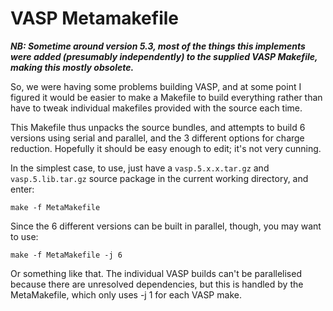 VASP Metamakefile
=================

***NB: Sometime around version 5.3, most of the things this implements were added (presumably independently) to the supplied VASP Makefile, making this mostly obsolete.***

So, we were having some problems building VASP, and at some point I figured it would be easier to make a Makefile to build everything rather than have to tweak individual makefiles provided with the source each time.

This Makefile thus unpacks the source bundles, and attempts to build 6 versions using serial and parallel, and the 3 different options for charge reduction. Hopefully it should be easy enough to edit; it's not very cunning.

In the simplest case, to use, just have a `vasp.5.x.x.tar.gz` and `vasp.5.lib.tar.gz` source package in the current working directory, and enter:

    make -f MetaMakefile

Since the 6 different versions can be built in parallel, though, you may want to use:

    make -f MetaMakefile -j 6

Or something like that. The individual VASP builds can't be parallelised because there are unresolved dependencies, but this is handled by the MetaMakefile, which only uses -j 1 for each VASP make.
